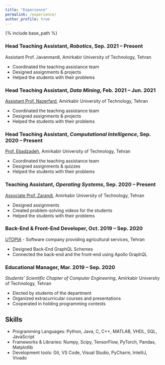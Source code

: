 ```yaml
---
title: "Experience"
permalink: /experience/
author_profile: true
---
```


{% include base_path %}

### Head Teaching Assistant, _Robotics_, Sep. 2021 – Present
Assistant Prof. Javanmardi, Amirkabir University of Technology, Tehran
* Coordinated the teaching assistance team
* Designed assignments & projects
* Helped the students with their problems

### Head Teaching Assistant, _Data Mining_, Feb. 2021 – Jun. 2021
[Assistant Prof. Nazerfard](https://aut.ac.ir/cv/2384/EHSAN-NAZERFARD?slc_lang=en&&cv=2384&mod=scv), Amirkabir University of Technology, Tehran
* Coordinated the teaching assistance team
* Designed assignments & projects
* Helped the students with their problems

### Head Teaching Assistant, _Computational Intelligence_, Sep. 2020 – Present
[Prof. Ebadzadeh](https://aut.ac.ir/cv/2130/MOHAMMAD-MEHDI-EBADZADEH?slc_lang=en&&cv=2130&mod=scv), Amirkabir University of Technology, Tehran
* Coordinated the teaching assistance team
* Designed assignments & quizzes
* Helped the students with their problems

### Teaching Assistant, _Operating Systems_, Sep. 2020 – Present
[Associate Prof. Zarandi](https://aut.ac.ir/cv/2188/Hamid-Reza-Zarandi?slc_lang=en&&cv=2188&mod=scv), Amirkabir University of Technology, Tehran
* Designed assignments
* Created problem-solving videos for the students
* Helped the students with their problems

### Back-End & Front-End Developer, Oct. 2019 – Sep. 2020
[_UTOPIA_](https://utopiapp.ir/index_en.html) - Software company providing agricultural services, Tehran
* Designed Back-End GraphQL Schemes
* Connected the back-end and the front-end using Apollo GraphQL

### Educational Manager, Mar. 2019 – Sep. 2020
_Students’ Scientific Chapter of Computer Engineering_, Amirkabir University of Technology, Tehran
* Elected by students of the department
* Organized extracurricular courses and presentations
* Cooperated in holding programming contests

## Skills
* Programming Languages: Python, Java, C, C++, MATLAB, VHDL, SQL, JavaScript
* Frameworks & Libraries: Numpy, Scipy, TensorFlow, PyTorch, Pandas, Matplotlib
* Development tools: Git, VS Code, Visual Studio, PyCharm, IntelliJ, Vivado
